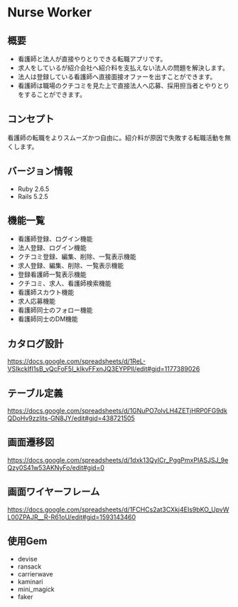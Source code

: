 # Nurse Worker
## 概要
* 看護師と法人が直接やりとりできる転職アプリです。
* 求人をしているが紹介会社へ紹介料を支払えない法人の問題を解決します。
* 法人は登録している看護師へ直接面接オファーを出すことができます。
* 看護師は職場のクチコミを見た上で直接法人へ応募、採用担当者とやりとりをすることができます。
## コンセプト
看護師の転職をよりスムーズかつ自由に。紹介料が原因で失敗する転職活動を無くします。
## バージョン情報
* Ruby 2.6.5
* Rails 5.2.5
## 機能一覧
* 看護師登録、ログイン機能
* 法人登録、ログイン機能
* クチコミ登録、編集、削除、一覧表示機能
* 求人登録、編集、削除、一覧表示機能
* 登録看護師一覧表示機能
* クチコミ、求人、看護師検索機能
* 看護師スカウト機能
* 求人応募機能
* 看護師同士のフォロー機能
* 看護師同士のDM機能
## カタログ設計
https://docs.google.com/spreadsheets/d/1ReL-VSIkckIfI1sB_vQcFoF5I_kIkvFFxnJQ3EYPPlI/edit#gid=1177389026
## テーブル定義
https://docs.google.com/spreadsheets/d/1GNuPO7olvLH4ZETjHRP0FG9dkQDoHv9zzIits-GN8JY/edit#gid=438721505
## 画面遷移図
https://docs.google.com/spreadsheets/d/1dxk13QyICr_PggPmxPIASJSJ_9eQzy0S41w53AKNyFo/edit#gid=0
## 画面ワイヤーフレーム
https://docs.google.com/spreadsheets/d/1FCHCs2at3CXkj4EIs9bKO_UpvWL00ZPAJR__R-R61oU/edit#gid=1593143460
## 使用Gem
* devise
* ransack
* carrierwave
* kaminari
* mini_magick
* faker
